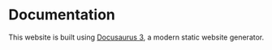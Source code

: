 # Documentation

This website is built using [Docusaurus 3](https://docusaurus.io/), a modern static website generator.



